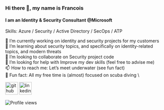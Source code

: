 ### Hi there 👋, my name is Francois
#### I am an Identity & Security Consultant @Microsoft

Skills: Azure / Security / Active Directory / SecOps / ATP

🔭 I’m currently working on identity and security projects for my customers \
🌱 I’m learning about security topics, and specifically on identity-related topics, and modern threats \
👯 I’m looking to collaborate on Security project code \
🤔 I’m looking for help with Improve my dev skills (feel free to advise me) \
📫 How to reach me: Let’s meet underwater (see fun fact) \
🥽 Fun fact: All my free time is (almost) focused on scuba diving \

[<img src='https://cdn.jsdelivr.net/npm/simple-icons@3.0.1/icons/github.svg' alt='github' height='40'>](https://github.com/fslef)  [<img src='https://cdn.jsdelivr.net/npm/simple-icons@3.0.1/icons/linkedin.svg' alt='linkedin' height='40'>](https://www.linkedin.com/in/fslef/)  

![Profile views](https://gpvc.arturio.dev/fslef)  
